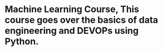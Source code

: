 # Machine Learning Course, This course goes over the basics of data engineering and DEVOPs using Python.
